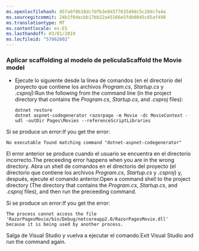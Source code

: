 ```yaml
---
ms.openlocfilehash: 85fa9f8b18dc7dfb3e9d37703549dc5c28dc7a4a
ms.sourcegitcommit: 24b1f6decbb17bb22a45166e5fdb0845c65af498
ms.translationtype: MT
ms.contentlocale: es-ES
ms.lasthandoff: 03/01/2019
ms.locfileid: "57062602"
---
```

<a name="scaffold"></a>
### <a name="scaffold-the-movie-model"></a><span data-ttu-id="1067d-101">Aplicar scaffolding al modelo de película</span><span class="sxs-lookup"><span data-stu-id="1067d-101">Scaffold the Movie model</span></span>

* <span data-ttu-id="1067d-102">Ejecute lo siguiente desde la línea de comandos (en el directorio del proyecto que contiene los archivos *Program.cs*, *Startup.cs* y *.csproj*):</span><span class="sxs-lookup"><span data-stu-id="1067d-102">Run the following from the command line (in the project directory that contains the *Program.cs*, *Startup.cs*, and *.csproj* files):</span></span>

  ```console
  dotnet restore
  dotnet aspnet-codegenerator razorpage -m Movie -dc MovieContext -udl -outDir Pages\Movies --referenceScriptLibraries
  ```

<span data-ttu-id="1067d-103">Si se produce un error:</span><span class="sxs-lookup"><span data-stu-id="1067d-103">If you get the error:</span></span>
  ```
No executable found matching command "dotnet-aspnet-codegenerator"
  ```

<span data-ttu-id="1067d-104">El error anterior se produce cuando el usuario se encuentra en el directorio incorrecto.</span><span class="sxs-lookup"><span data-stu-id="1067d-104">The preceeding error happens when you are in the wrong directory.</span></span> <span data-ttu-id="1067d-105">Abra un shell de comandos en el directorio del proyecto (el directorio que contiene los archivos *Program.cs*, *Startup.cs* y *.csproj*) y, después, ejecute el comando anterior.</span><span class="sxs-lookup"><span data-stu-id="1067d-105">Open a command shell to the project directory (The directory that contains the *Program.cs*, *Startup.cs*, and *.csproj* files), and then run the preceeding command.</span></span>

<span data-ttu-id="1067d-106">Si se produce un error:</span><span class="sxs-lookup"><span data-stu-id="1067d-106">If you get the error:</span></span>
  ```
  The process cannot access the file 
 'RazorPagesMovie/bin/Debug/netcoreapp2.0/RazorPagesMovie.dll' 
  because it is being used by another process.
  ```

<span data-ttu-id="1067d-107">Salga de Visual Studio y vuelva a ejecutar el comando.</span><span class="sxs-lookup"><span data-stu-id="1067d-107">Exit Visual Studio and run the command again.</span></span>
